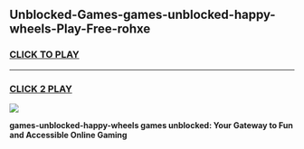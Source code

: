 
## Unblocked-Games-games-unblocked-happy-wheels-Play-Free-rohxe
<h3>
<a href="https://premium76.site?title=games-unblocked-happy-wheels&ref=15A">CLICK TO PLAY</a></h3>
<hr>

<h3>
<a href="https://premium76.site?title=games-unblocked-happy-wheels&ref=15A">CLICK 2 PLAY</a>
  
</h3>

<a href="https://premium76.site?title=games-unblocked-happy-wheels&ref=15A"><img src="https://clearcache.store/games.png"></a>


**games-unblocked-happy-wheels games unblocked: Your Gateway to Fun and Accessible Online Gaming**
